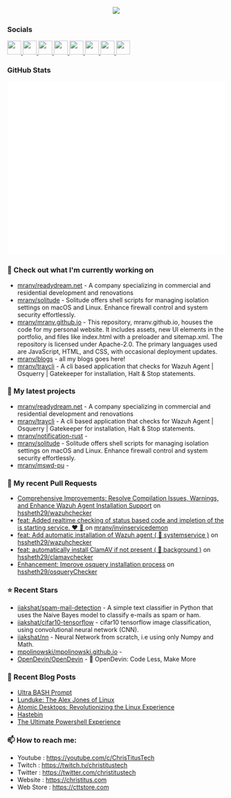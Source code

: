 <p align="center"><img src="https://raw.githubusercontent.com/mranv/mranv/main/anubhavgain.png" /></p>



### Socials

<p align="left"> <a href="https://www.github.com/mranv" target="_blank" rel="noreferrer"> <picture> <source media="(prefers-color-scheme: dark)" srcset="https://raw.githubusercontent.com/danielcranney/readme-generator/main/public/icons/socials/github-dark.svg" /> <source media="(prefers-color-scheme: light)" srcset="https://raw.githubusercontent.com/danielcranney/readme-generator/main/public/icons/socials/github.svg" /> <img src="https://raw.githubusercontent.com/danielcranney/readme-generator/main/public/icons/socials/github.svg" width="32" height="32" /> </picture> </a> <a href="http://www.instagram.com/anubhavgain" target="_blank" rel="noreferrer"> <picture> <source media="(prefers-color-scheme: dark)" srcset="https://raw.githubusercontent.com/danielcranney/readme-generator/main/public/icons/socials/instagram-dark.svg" /> <source media="(prefers-color-scheme: light)" srcset="https://raw.githubusercontent.com/danielcranney/readme-generator/main/public/icons/socials/instagram.svg" /> <img src="https://raw.githubusercontent.com/danielcranney/readme-generator/main/public/icons/socials/instagram.svg" width="32" height="32" /> </picture> </a> <a href="https://www.linkedin.com/in/anubhavgain" target="_blank" rel="noreferrer"> <picture> <source media="(prefers-color-scheme: dark)" srcset="https://raw.githubusercontent.com/danielcranney/readme-generator/main/public/icons/socials/linkedin-dark.svg" /> <source media="(prefers-color-scheme: light)" srcset="https://raw.githubusercontent.com/danielcranney/readme-generator/main/public/icons/socials/linkedin.svg" /> <img src="https://raw.githubusercontent.com/danielcranney/readme-generator/main/public/icons/socials/linkedin.svg" width="32" height="32" /> </picture> </a> <a href="https://mranv.pages.dev/rss.xml" target="_blank" rel="noreferrer"> <picture> <source media="(prefers-color-scheme: dark)" srcset="https://raw.githubusercontent.com/danielcranney/readme-generator/main/public/icons/socials/rss-dark.svg" /> <source media="(prefers-color-scheme: light)" srcset="https://raw.githubusercontent.com/danielcranney/readme-generator/main/public/icons/socials/rss.svg" /> <img src="https://raw.githubusercontent.com/danielcranney/readme-generator/main/public/icons/socials/rss.svg" width="32" height="32" /> </picture> </a> <a href="https://www.x.com/AnubhavGain" target="_blank" rel="noreferrer"> <picture> <source media="(prefers-color-scheme: dark)" srcset="https://raw.githubusercontent.com/danielcranney/readme-generator/main/public/icons/socials/twitter-dark.svg" /> <source media="(prefers-color-scheme: light)" srcset="https://raw.githubusercontent.com/danielcranney/readme-generator/main/public/icons/socials/twitter.svg" /> <img src="https://raw.githubusercontent.com/danielcranney/readme-generator/main/public/icons/socials/twitter.svg" width="32" height="32" /> </picture> </a> <a href="https://www.youtube.com/@christitustech" target="_blank" rel="noreferrer"> <picture> <source media="(prefers-color-scheme: dark)" srcset="https://raw.githubusercontent.com/danielcranney/readme-generator/main/public/icons/socials/youtube-dark.svg" /> <source media="(prefers-color-scheme: light)" srcset="https://raw.githubusercontent.com/danielcranney/readme-generator/main/public/icons/socials/youtube.svg" /> <img src="https://raw.githubusercontent.com/danielcranney/readme-generator/main/public/icons/socials/youtube.svg" width="32" height="32" /> </picture> </a> <a href="https://www.threads.net/@christitustech" target="_blank" rel="noreferrer"> <picture> <source media="(prefers-color-scheme: dark)" srcset="https://raw.githubusercontent.com/danielcranney/readme-generator/main/public/icons/socials/threads-dark.svg" /> <source media="(prefers-color-scheme: light)" srcset="https://raw.githubusercontent.com/danielcranney/readme-generator/main/public/icons/socials/threads.svg" /> <img src="https://raw.githubusercontent.com/danielcranney/readme-generator/main/public/icons/socials/threads.svg" width="32" height="32" /> </picture> </a> <a href="https://www.twitch.tv/christitustech" target="_blank" rel="noreferrer"> <picture> <source media="(prefers-color-scheme: dark)" srcset="https://raw.githubusercontent.com/danielcranney/readme-generator/main/public/icons/socials/twitch-dark.svg" /> <source media="(prefers-color-scheme: light)" srcset="https://raw.githubusercontent.com/danielcranney/readme-generator/main/public/icons/socials/twitch.svg" /> <img src="https://raw.githubusercontent.com/danielcranney/readme-generator/main/public/icons/socials/twitch.svg" width="32" height="32" /> </picture> </a></p>

### GitHub Stats

<p align="left"><img src="https://raw.githubusercontent.com/mranv/mranv/main/github-metrics.svg" /></p>

### 👷 Check out what I'm currently working on

- [mranv/readydream.net](https://github.com/mranv/readydream.net) - A company specializing in commercial and residential development and renovations
- [mranv/solitude](https://github.com/mranv/solitude) - Solitude offers shell scripts for managing isolation settings on macOS and Linux. Enhance firewall control and system security effortlessly.
- [mranv/mranv.github.io](https://github.com/mranv/mranv.github.io) - This repository, mranv.github.io, houses the code for my personal website. It includes assets, new UI elements in the portfolio, and files like index.html with a preloader and sitemap.xml. The repository is licensed under Apache-2.0. The primary languages used are JavaScript, HTML, and CSS, with occasional deployment updates.
- [mranv/blogs](https://github.com/mranv/blogs) - all my blogs goes here!
- [mranv/traycli](https://github.com/mranv/traycli) - A cli based application that checks for Wazuh Agent | Osquerry | Gatekeeper for installation, Halt &amp; Stop statements.
### 🌱 My latest projects

- [mranv/readydream.net](https://github.com/mranv/readydream.net) - A company specializing in commercial and residential development and renovations
- [mranv/traycli](https://github.com/mranv/traycli) - A cli based application that checks for Wazuh Agent | Osquerry | Gatekeeper for installation, Halt &amp; Stop statements.
- [mranv/notification-rust](https://github.com/mranv/notification-rust) - 
- [mranv/solitude](https://github.com/mranv/solitude) - Solitude offers shell scripts for managing isolation settings on macOS and Linux. Enhance firewall control and system security effortlessly.
- [mranv/mswd-pu](https://github.com/mranv/mswd-pu) - 
### 🔨 My recent Pull Requests

- [Comprehensive Improvements: Resolve Compilation Issues, Warnings, and Enhance Wazuh Agent Installation Support](https://github.com/hssheth29/wazuhchecker/pull/2) on [hssheth29/wazuhchecker](https://github.com/hssheth29/wazuhchecker)
- [feat: Added realtime checking of status based code and impletion of the is starting service. ❤️ 🥇 ](https://github.com/mranv/invinservicedemon/pull/1) on [mranv/invinservicedemon](https://github.com/mranv/invinservicedemon)
- [feat: Add automatic installation of Wazuh agent ( 💯  systemservice )](https://github.com/hssheth29/wazuhchecker/pull/1) on [hssheth29/wazuhchecker](https://github.com/hssheth29/wazuhchecker)
- [feat: automatically install ClamAV if not present ( 🥇 background )](https://github.com/hssheth29/clamavchecker/pull/1) on [hssheth29/clamavchecker](https://github.com/hssheth29/clamavchecker)
- [Enhancement: Improve osquery installation process](https://github.com/hssheth29/osqueryChecker/pull/1) on [hssheth29/osqueryChecker](https://github.com/hssheth29/osqueryChecker)
### ⭐ Recent Stars

- [iiakshat/spam-mail-detection](https://github.com/iiakshat/spam-mail-detection) - A simple text classifier in Python that uses the Naive Bayes model to classify e-mails as spam or ham.
- [iiakshat/cifar10-tensorflow](https://github.com/iiakshat/cifar10-tensorflow) - cifar10 tensorflow image classification, using convolutional neural network (CNN). 
- [iiakshat/nn](https://github.com/iiakshat/nn) - Neural Network from scratch, i.e using only Numpy and Math.
- [mpolinowski/mpolinowski.github.io](https://github.com/mpolinowski/mpolinowski.github.io) - 
- [OpenDevin/OpenDevin](https://github.com/OpenDevin/OpenDevin) - 🐚 OpenDevin: Code Less, Make More
### 📰 Recent Blog Posts

- [Ultra BASH Prompt](https://christitus.com/mybash/)
- [Lunduke: The Alex Jones of Linux](https://christitus.com/lunduke/)
- [Atomic Desktops: Revolutionizing the Linux Experience](https://christitus.com/linux-atomic-desktops/)
- [Hastebin](https://christitus.com/hastebin/)
- [The Ultimate Powershell Experience](https://christitus.com/the-ultimate-powershell-experience/)
### 📫 How to reach me:
  - Youtube   : <https://youtube.com/c/ChrisTitusTech>
  - Twitch    : <https://twitch.tv/christitustech>
  - Twitter   : <https://twitter.com/christitustech>
  - Website   : <https://christitus.com>
  - Web Store : <https://cttstore.com>
